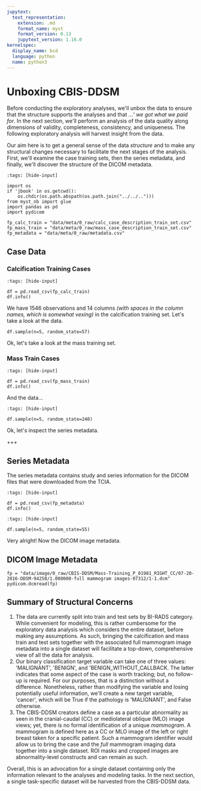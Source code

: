 ```yaml
---
jupytext:
  text_representation:
    extension: .md
    format_name: myst
    format_version: 0.13
    jupytext_version: 1.16.0
kernelspec:
  display_name: bcd
  language: python
  name: python3
---
```


# Unboxing CBIS-DDSM

Before conducting the exploratory analyses, we'll unbox the data to ensure that the structure supports the analyses and that ...*' we got what we paid for*. In the next section, we'll perform an analysis of the data quality along dimensions of validity, completeness, consistency, and uniqueness. The following exploratory analysis will harvest insight from the data. 

Our aim here is to get a general sense of the data *structure* and to make any structural changes necessary to facilitate the next stages of the analysis. First, we'll examine the case training sets, then the series metadata, and finally, we'll discover the structure of the DICOM metadata.

```{code-cell} ipython3
:tags: [hide-input]

import os
if 'jbook' in os.getcwd():
    os.chdir(os.path.abspath(os.path.join("../../..")))
from myst_nb import glue
import pandas as pd
import pydicom

fp_calc_train = "data/meta/0_raw/calc_case_description_train_set.csv"
fp_mass_train = "data/meta/0_raw/mass_case_description_train_set.csv"
fp_metadata = "data/meta/0_raw/metadata.csv"
```

## Case Data

### Calcification Training Cases

```{code-cell} ipython3
:tags: [hide-input]

df = pd.read_csv(fp_calc_train)
df.info()
```

We have 1546 observations and 14 columns *(with spaces in the column names, which is somewhat vexing)* in the calcification training set. Let's take a look at the data.

```{code-cell} ipython3
df.sample(n=5, random_state=57)
```

Ok, let's take a look at the mass training set.

### Mass Train Cases

```{code-cell} ipython3
:tags: [hide-input]

df = pd.read_csv(fp_mass_train)
df.info()
```

And the data...

```{code-cell} ipython3
:tags: [hide-input]

df.sample(n=5, random_state=240)
```

Ok, let's inspect the series metadata.

+++

## Series Metadata

The series metadata contains study and series information for the DICOM files that were downloaded from the TCIA.

```{code-cell} ipython3
:tags: [hide-input]

df = pd.read_csv(fp_metadata)
df.info()
```

```{code-cell} ipython3
:tags: [hide-input]

df.sample(n=5, random_state=55)
```

Very alright! Now the DICOM image metadata.

## DICOM Image Metadata

```{code-cell} ipython3
fp = "data/image/0_raw/CBIS-DDSM/Mass-Training_P_01981_RIGHT_CC/07-20-2016-DDSM-94258/1.000000-full mammogram images-07312/1-1.dcm"
pydicom.dcmread(fp)
```

## Summary of Structural Concerns

1. The data are currently split into train and test sets by BI-RADS category. While convenient for modeling, this is rather cumbersome for the exploratory data analysis which considers the entire dataset, before making any assumptions. As such, bringing the calcification and mass train and test sets together with the associated full mammogram image metadata into a single dataset will facilitate a top-down, comprehensive view of all the data for analysis.
2. Our binary classification target variable can take one of three values: 'MALIGNANT', 'BENIGN', and 'BENIGN_WITHOUT_CALLBACK. The latter indicates that some aspect of the case is worth tracking; but, no follow-up is required. For our purposes, that is a distinction without a difference. Nonetheless, rather than modifying the variable and losing potentially useful information, we'll create a new target variable, 'cancer', which will be True if the pathology is 'MALIGNANT', and False otherwise.
3. The CBIS-DDSM creators define a case as a particular abnormality as seen in the cranial-caudal (CC) or mediolateral oblique (MLO) image views; yet, there is no formal identification of a unique *mammogram*. A mammogram is defined here as a CC or MLO image of the left or right breast taken for a specific patient. Such a mammogram identifier would allow us to bring the case and the *full* mammogram imaging data together into a single dataset. ROI masks and cropped images are abnormality-level constructs and can remain as such.

Overall, this is an advocation for a single dataset containing only the information relevant to the analyses and modeling tasks. In the next section, a single task-specific dataset will be harvested from the CBIS-DDSM data.
